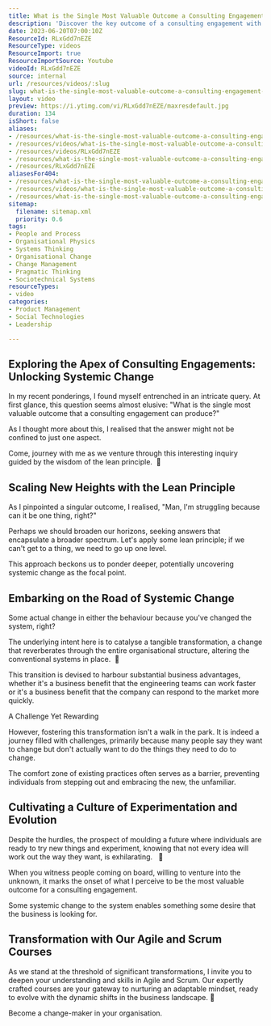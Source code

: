 ```yaml
---
title: What is the Single Most Valuable Outcome a Consulting Engagement Can Produce?
description: 'Discover the key outcome of a consulting engagement with Martin Hinshelwood. Learn how to achieve clarity and focus in your #agile journey!'
date: 2023-06-20T07:00:10Z
ResourceId: RLxGdd7nEZE
ResourceType: videos
ResourceImport: true
ResourceImportSource: Youtube
videoId: RLxGdd7nEZE
source: internal
url: /resources/videos/:slug
slug: what-is-the-single-most-valuable-outcome-a-consulting-engagement-can-produce
layout: video
preview: https://i.ytimg.com/vi/RLxGdd7nEZE/maxresdefault.jpg
duration: 134
isShort: false
aliases:
- /resources/what-is-the-single-most-valuable-outcome-a-consulting-engagement-can-produce
- /resources/videos/what-is-the-single-most-valuable-outcome-a-consulting-engagement-can-produce-
- /resources/videos/RLxGdd7nEZE
- /resources/what-is-the-single-most-valuable-outcome-a-consulting-engagement-can-produce-
- /resources/RLxGdd7nEZE
aliasesFor404:
- /resources/what-is-the-single-most-valuable-outcome-a-consulting-engagement-can-produce
- /resources/videos/what-is-the-single-most-valuable-outcome-a-consulting-engagement-can-produce-
- /resources/what-is-the-single-most-valuable-outcome-a-consulting-engagement-can-produce-
sitemap:
  filename: sitemap.xml
  priority: 0.6
tags:
- People and Process
- Organisational Physics
- Systems Thinking
- Organisational Change
- Change Management
- Pragmatic Thinking
- Sociotechnical Systems
resourceTypes:
- video
categories:
- Product Management
- Social Technologies
- Leadership

---
```

## Exploring the Apex of Consulting Engagements: Unlocking Systemic Change

In my recent ponderings, I found myself entrenched in an intricate query. At first glance, this question seems almost elusive: "What is the single most valuable outcome that a consulting engagement can produce?"

As I thought more about this, I realised that the answer might not be confined to just one aspect.

Come, journey with me as we venture through this interesting inquiry guided by the wisdom of the lean principle.  🚀

## Scaling New Heights with the Lean Principle

As I pinpointed a singular outcome, I realised, "Man, I'm struggling because can it be one thing, right?"

Perhaps we should broaden our horizons, seeking answers that encapsulate a broader spectrum. Let's apply some lean principle; if we can't get to a thing, we need to go up one level.

This approach beckons us to ponder deeper, potentially uncovering systemic change as the focal point.

## Embarking on the Road of Systemic Change

Some actual change in either the behaviour because you've changed the system, right?

The underlying intent here is to catalyse a tangible transformation, a change that reverberates through the entire organisational structure, altering the conventional systems in place.  💫

This transition is devised to harbour substantial business advantages, whether it's a business benefit that the engineering teams can work faster or it's a business benefit that the company can respond to the market more quickly.

A Challenge Yet Rewarding

However, fostering this transformation isn't a walk in the park. It is indeed a journey filled with challenges, primarily because many people say they want to change but don't actually want to do the things they need to do to change.

The comfort zone of existing practices often serves as a barrier, preventing individuals from stepping out and embracing the new, the unfamiliar.

## Cultivating a Culture of Experimentation and Evolution

Despite the hurdles, the prospect of moulding a future where individuals are ready to try new things and experiment, knowing that not every idea will work out the way they want, is exhilarating.   🌱

When you witness people coming on board, willing to venture into the unknown, it marks the onset of what I perceive to be the most valuable outcome for a consulting engagement.

Some systemic change to the system enables something some desire that the business is looking for.

## Transformation with Our Agile and Scrum Courses

As we stand at the threshold of significant transformations, I invite you to deepen your understanding and skills in Agile and Scrum. Our expertly crafted courses are your gateway to nurturing an adaptable mindset, ready to evolve with the dynamic shifts in the business landscape. 🌟

Become a change-maker in your organisation.
